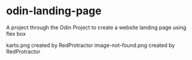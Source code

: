 # odin-landing-page
A project through the Odin Project to create a website landing page using flex box

karto.png created by RedProtractor
image-not-found.png created by RedProtractor

<!-- &copy; Copyright symbol --> 
